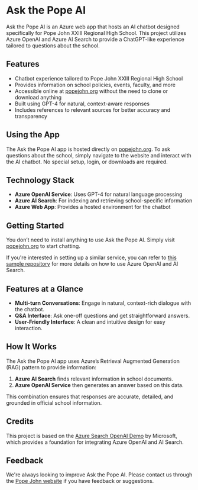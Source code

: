 # Ask the Pope AI

Ask the Pope AI is an Azure web app that hosts an AI chatbot designed specifically for Pope John XXIII Regional High School. This project utilizes Azure OpenAI and Azure AI Search to provide a ChatGPT-like experience tailored to questions about the school.

## Features

- Chatbot experience tailored to Pope John XXIII Regional High School
- Provides information on school policies, events, faculty, and more
- Accessible online at [popejohn.org](https://popejohn.org) without the need to clone or download anything
- Built using GPT-4 for natural, context-aware responses
- Includes references to relevant sources for better accuracy and transparency

## Using the App

The Ask the Pope AI app is hosted directly on [popejohn.org](https://popejohn.org). To ask questions about the school, simply navigate to the website and interact with the AI chatbot. No special setup, login, or downloads are required.

## Technology Stack

- **Azure OpenAI Service**: Uses GPT-4 for natural language processing
- **Azure AI Search**: For indexing and retrieving school-specific information
- **Azure Web App**: Provides a hosted environment for the chatbot

## Getting Started

You don’t need to install anything to use Ask the Pope AI. Simply visit [popejohn.org](https://popejohn.org) to start chatting.

If you're interested in setting up a similar service, you can refer to [this sample repository](https://github.com/azure-samples/azure-search-openai-demo) for more details on how to use Azure OpenAI and AI Search.

## Features at a Glance

- **Multi-turn Conversations**: Engage in natural, context-rich dialogue with the chatbot.
- **Q&A Interface**: Ask one-off questions and get straightforward answers.
- **User-Friendly Interface**: A clean and intuitive design for easy interaction.

## How It Works

The Ask the Pope AI app uses Azure’s Retrieval Augmented Generation (RAG) pattern to provide information:
1. **Azure AI Search** finds relevant information in school documents.
2. **Azure OpenAI Service** then generates an answer based on this data.

This combination ensures that responses are accurate, detailed, and grounded in official school information.

## Credits

This project is based on the [Azure Search OpenAI Demo](https://github.com/azure-samples/azure-search-openai-demo) by Microsoft, which provides a foundation for integrating Azure OpenAI and AI Search.

## Feedback

We're always looking to improve Ask the Pope AI. Please contact us through the [Pope John website](https://popejohn.org/contact) if you have feedback or suggestions.
